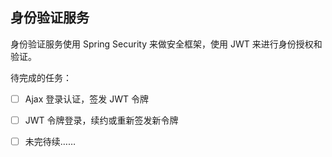 ## 身份验证服务

身份验证服务使用 Spring Security 来做安全框架，使用 JWT 来进行身份授权和验证。

待完成的任务：
- [ ] Ajax 登录认证，签发 JWT 令牌
- [ ] JWT 令牌登录，续约或重新签发新令牌
- [ ] 未完待续……

